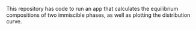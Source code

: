 This repository has code to run an app that calculates the equilibrium compositions of two immiscible phases, as well as plotting the distribution curve. 
